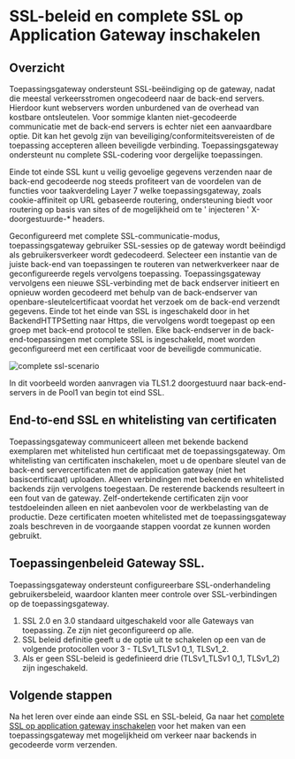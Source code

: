 <properties
   pageTitle="Inschakelen van SSL-beleid en complete SSL op Application Gateway | Microsoft Azure"
   description="Deze pagina biedt een overzicht van de toepassingsgateway complete SSL ondersteunen."
   documentationCenter="na"
   services="application-gateway"
   authors="amsriva"
   manager="rossort"
   editor="amsriva"/>
<tags
   ms.service="application-gateway"
   ms.devlang="na"
   ms.topic="hero-article"
   ms.tgt_pltfrm="na"
   ms.workload="infrastructure-services"
   ms.date="10/25/2016"
   ms.author="amsriva"/>

# <a name="enabling-ssl-policy-and-end-to-end-ssl-on-application-gateway"></a>SSL-beleid en complete SSL op Application Gateway inschakelen

## <a name="overview"></a>Overzicht

Toepassingsgateway ondersteunt SSL-beëindiging op de gateway, nadat die meestal verkeersstromen ongecodeerd naar de back-end servers. Hierdoor kunt webservers worden unburdened van de overhead van kostbare ontsleutelen. Voor sommige klanten niet-gecodeerde communicatie met de back-end servers is echter niet een aanvaardbare optie. Dit kan het gevolg zijn van beveiliging/conformiteitsvereisten of de toepassing accepteren alleen beveiligde verbinding. Toepassingsgateway ondersteunt nu complete SSL-codering voor dergelijke toepassingen.

Einde tot einde SSL kunt u veilig gevoelige gegevens verzenden naar de back-end gecodeerde nog steeds profiteert van de voordelen van de functies voor taakverdeling Layer 7 welke toepassingsgateway, zoals cookie-affiniteit op URL gebaseerde routering, ondersteuning biedt voor routering op basis van sites of de mogelijkheid om te ' injecteren ' X-doorgestuurde-* headers.

Geconfigureerd met complete SSL-communicatie-modus, toepassingsgateway gebruiker SSL-sessies op de gateway wordt beëindigd als gebruikersverkeer wordt gedecodeerd. Selecteer een instantie van de juiste back-end van toepassingen te routeren van netwerkverkeer naar de geconfigureerde regels vervolgens toepassing. Toepassingsgateway vervolgens een nieuwe SSL-verbinding met de back endserver initieert en opnieuw worden gecodeerd met behulp van de back-endserver van openbare-sleutelcertificaat voordat het verzoek om de back-end verzendt gegevens. Einde tot het einde van SSL is ingeschakeld door in het BackendHTTPSetting naar Https, die vervolgens wordt toegepast op een groep met back-end protocol te stellen. Elke back-endserver in de back-end-toepassingen met complete SSL is ingeschakeld, moet worden geconfigureerd met een certificaat voor de beveiligde communicatie.

![complete ssl-scenario][1]

In dit voorbeeld worden aanvragen via TLS1.2 doorgestuurd naar back-end-servers in de Pool1 van begin tot eind SSL.

## <a name="end-to-end-ssl-and-whitelisting-of-certificates"></a>End-to-end SSL en whitelisting van certificaten

Toepassingsgateway communiceert alleen met bekende backend exemplaren met whitelisted hun certificaat met de toepassingsgateway. Om whitelisting van certificaten inschakelen, moet u de openbare sleutel van de back-end servercertificaten met de application gateway (niet het basiscertificaat) uploaden. Alleen verbindingen met bekende en whitelisted backends zijn vervolgens toegestaan. De resterende backends resulteert in een fout van de gateway. Zelf-ondertekende certificaten zijn voor testdoeleinden alleen en niet aanbevolen voor de werkbelasting van de productie. Deze certificaten moeten whitelisted met de toepassingsgateway zoals beschreven in de voorgaande stappen voordat ze kunnen worden gebruikt.

## <a name="application-gateway-ssl-policy"></a>Toepassingenbeleid Gateway SSL.

Toepassingsgateway ondersteunt configureerbare SSL-onderhandeling gebruikersbeleid, waardoor klanten meer controle over SSL-verbindingen op de toepassingsgateway.

1. SSL 2.0 en 3.0 standaard uitgeschakeld voor alle Gateways van toepassing. Ze zijn niet geconfigureerd op alle.
2. SSL beleid definitie geeft u de optie uit te schakelen op een van de volgende protocollen voor 3 - TLSv1\_TLSv1 0\_1, TLSv1\_2.
3. Als er geen SSL-beleid is gedefinieerd drie (TLSv1\_TLSv1 0\_1, TLSv1_2) zijn ingeschakeld.

## <a name="next-steps"></a>Volgende stappen

Na het leren over einde aan einde SSL en SSL-beleid, Ga naar het [complete SSL op application gateway inschakelen](application-gateway-end-to-end-ssl-powershell.md) voor het maken van een toepassingsgateway met mogelijkheid om verkeer naar backends in gecodeerde vorm verzenden.

<!--Image references-->

[1]: ./media/application-gateway-backend-ssl/scenario.png